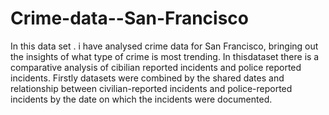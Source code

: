 # Crime-data--San-Francisco
In this data set . i have analysed crime data for  San Francisco, bringing out the insights of what type of crime is most trending. In thisdataset there is a comparative analysis of cibilian reported incidents and police reported incidents. Firstly datasets were combined by the shared dates and relationship between civilian-reported incidents and police-reported incidents by the date on which the incidents were documented. 
